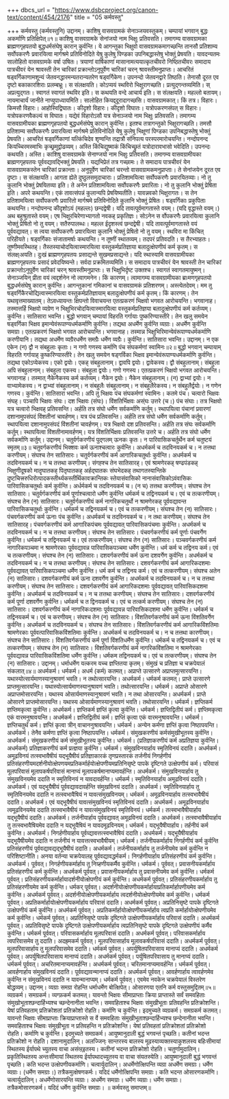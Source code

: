 +++
dbcs_url = "https://www.dsbcproject.org/canon-text/content/454/2176"
title = "05 कर्मवस्तु"

+++
कर्मवस्तु
(कर्मवस्तुनि) उद्दानम्।
काशिषु वासवग्रामकं सेनाञ्जयवस्तुकम्। 
चम्पायां भगवान् बुद्धः अकर्माणि प्रतिक्षिपेत्॥१॥
काशिषु वासवग्रामके सेनांजयो नाम भिक्षुः प्रतिवसति। तमागम्य वासवग्रामका ब्राह्मणगृहपतयो बुद्धधर्मसंघेषु कारान् कुर्वन्ति। ये आगन्तुका भिक्षुवो वासवग्रामकमागच्छन्ति तानसौ प्रतिशाम्य सर्वोपकरणैः प्रवारयित्वा मार्गश्रमे प्रतिविनोदिते येषु कुलेषु पिण्डका उपनिबद्धास्तेषु भोक्तुं प्रेषयति। यावदन्यतमः सालोहितो वासवग्रामके वर्षा उषितः।  त्रयाणां वार्षिकाणां मासानामत्ययात्कृतचीवरो निष्ठितचीवरः समादाय पात्रचीवरं येन श्रावस्ती तेन चारिकां प्रक्रान्तोऽनुपूर्वेण चारिकां चरन् श्रावस्तीमनुप्राप्तः।
आचरितं षड्वर्गिकाणामशून्यं जेतवनद्धारमन्यतरान्यतरेण षड्वर्गिकेण। उपनन्दो जेतवनद्वारे तिष्ठति। तेनासौ दूरत एव दृष्टो बकाकारशिराः  प्रलम्बभ्रूः। स संलक्षयति। कोऽप्ययं स्थविरो भिक्षुरागच्छति। प्रत्युद्गन्तव्यमिति। स् अप्रत्युद्गतः। स्वागतं स्वागतं स्थविर इति। स कथयति वन्दे आचार्य इति। स संलक्षयति। महल्लो बतायम्। नायमाचार्यं जानीते नाप्युपाध्यायमिति। सालोहित कियद्द्दूरादागच्छसि। वासवग्रामकात्। किं तत्र। विहारः। किमसौ विहारः। आहोस्विद्विघातः। कीदृशो विहारः। कीदृशो विघातः। यत्रोपकरणसंपत् स विहारः। यत्रोपकरणवैकल्यं स विघातः। यद्येवं विहारोऽसौ यत्र सेनाञ्जयो नाम भिक्षुः प्रतिवसति। तमागम्य वासवग्रामीयका ब्राह्मणगृहपतयो बुद्धधर्मसंघेषु कारान् कुर्वन्ति। इतश्च तत्रागन्तुको भिक्षुरागच्छति। तमसौ प्रतिशाम्य सर्वोपकरणैः प्रवारयित्वा मार्गश्रमे प्रतिविनोदिते येषु कुलेषु भिक्षूणां पिण्डका उपनिबद्धास्तेषु भोक्तुं प्रेषयति।
आचरितं षड्वर्गिकाणां यत्किंचिदेव शृण्वन्ति तद्रात्रौ संनिपत्य परस्परमारोचयन्ति। नन्दोपनन्द कियच्चिरमस्माभिः कृच्छ्रमुद्वोढव्यम्। अस्ति किंचिद्युष्माकं किंचिच्छ्रुतं यत्रोदारावभासो भवेदिति। उपनन्दः कथयति। अस्ति। काशिषु वासवग्रामके सेनाण्जयो नाम भिक्षुः प्रतिवसति। तमागम्य वासवग्रामीयका ब्राह्मणगृहपतयः पूर्ववद्यावद्भिक्तुं प्रेषयति। यद्यभिप्रेतं तत्र गच्छामः। ते समादाय पात्रचीवरं येन वासवग्रामकस्तेन चारिकां प्रक्रान्ताः। अनुपूर्वेण चारिकां चरन्तो वासवग्रामकमनुप्राप्ताः। ते सेनांजयेन दूरत एव दृष्टाः। स संलक्षयति। आगता ह्येते दुष्ठुलसमुदाचाराः। प्रतिशामयित्वा सर्वोपकरणैः प्रवारयितव्याः। नो तु कुलानि  भोक्तुं प्रेषयितव्या इति। ते अनेन प्रतिशामयित्वा सर्वोपकरणैः प्रवारिताः। नो तु कुलानि भोक्तुं प्रेषिता इति। अपरे कथयन्ति। एकं तावत्संपन्नं कुलान्यपि प्रेषयिष्यतीति। यावन्नवको भिक्षुरागतः। स तेन प्रतिशामयित्वा सर्वोपकरणैः प्रवारितो मार्गश्रमे प्रतिविनोदिते कुलानि भोक्तुं प्रेषितः।  षड्वर्गिकाः प्रकुपिताः कथयन्ति। नन्दोपनन्द कीदृशोऽयं (महल्लः) छन्दद्वेषी। यदि तावत्पूर्वमागतास्ते वयम्। (यदि वृद्धास्ते वयम्।) अथ बहुश्रुतास्ते वयम्। एष भिक्षुरचिरेणाभ्यागतो नवकह् प्रकृतिज्ञः। सोऽनेन स र्वोपकरणैः प्रवारयित्वा कुलानि भोक्तुं प्रेषितो नो तु वयम्। सतैरुपालब्धः। महल्ल ईदृशस्त्वं छन्दद्वेषी। यदि तावत्पूर्वमागतास्ते वयं पूर्ववद्यावत्।  स त्वया सर्वोपकरणैः प्रवारयित्वा कुलानि भोक्तुं प्रेषितो नो तु वयम्। स्थविरा मा किंचित् परिहीयते। षड्वर्गिकाः संजातामर्षाः कथयन्ति। न तूष्णीं स्थातव्यम्। तदपरं प्रतिवदति। स तैरभ्याहतः। तूष्णीमवस्थितह्। तैस्तस्याचोदयित्वास्मारयित्वा वस्तुकर्मप्रतिज्ञाया बलादुत्क्षेपणीयं कर्म कृतम्। स संलक्ष्ःअयति। दुःखं ब्राह्मणगृहपतयः प्रसाद्यन्ते सुखमप्रसाद्यन्ते। यदि स्थास्यामि वासवग्रामीयका ब्राह्मणगृहपतयः प्रसादं प्रवेदयिष्यन्ते। सर्वदा प्रक्रमितव्यमिति। स समादाय पात्रचीवरं येन श्रावस्ती तेन चारिकां प्रक्रान्तोऽनुपूर्वेण चारिकां चरन् श्रावस्तीमनुप्राप्तः। स भिक्षुभिर्दृष्ट उक्तश्च। स्वागतं स्वागतमायुष्मन्। सेनाञ्जयिन् प्रीता वयं त्वद्दर्शनेन नो त्वागमनेन। किं कारणम्। त्वामागम्य वासवग्रामीयका ब्राःमणगृहपतयो बुद्धधर्मसंघेषु कारान् कुर्वन्ति। आगन्तुकानां गमिकानां च वासवग्रामकं प्रतिशरणम्। अस्त्येतदेवम्। मम तु षड्वर्गिकैरचोद्यित्वास्मारयित्वा वस्तुकर्मप्रतिज्ञायाम् बलादुत्क्षेपणीयं कर्म कृतम्। किं कारणम्। तेन यथावृत्तमाख्यातम्। तेऽवध्यायन्तः क्षिपन्तो विवाचयन्त एतत्प्रकरणं भिक्षवो भगवत आरोचयन्ति। भगवानाह। तस्मात्तर्हि भिक्षवो व्यग्रेण न भिक्षुभिरचोदयित्वास्मारयित्वा वस्तुकर्मप्रतिज्ञया बलादुत्क्षेपणीयं कर्म कर्तव्यम्। कुर्वन्ति। सातिसारा भवन्ति।
बुद्धो भगवान् चम्पायां विहरति गर्गायाः पुष्करिण्यास्तीरे। तेन खलु समयेन षड्वर्गिका भिक्षव इमान्येवंरूपाण्यधर्मकर्माणि कुर्वन्ति। तद्यथा अधर्मेण कुर्वन्ति व्यग्राः। अधर्मेण कुर्वन्ति समग्राः। एतत्प्रकरणं भिक्षवो भगवत आरोचयन्ति। भगवानाह। तस्मान्न भिक्षुभिरिमान्येवंरूपाण्यधर्मकर्माणि करणीयानि। तद्यथा अधर्मेण व्यग्रैरधर्मेण समग्रैः धर्मेण व्यग्रैः। कुर्वन्ति। सातिसारा भवन्ति।
उद्दानम्।
न  एक एकेन (न) द्वौ न संबहुलाः कृताः। 
न गणो गणस्य कर्माणि पंच संघकर्मणां स्वामिनः॥२॥
बुद्धो भगवान् चम्पायाम् विहरति गर्गायाह् कुष्करिण्यास्तीरे। तेन खलु समयेन षड्गर्विका भिक्षव इमान्येवंरूपाण्यधर्मकर्माणि कुर्वन्ति। तद्यथा एकोऽप्येकस्य। एको द्वयोः। एकह् संबहुलानाम्। द्वावपि द्वयोः। द्वावेकस्य। द्वौ संबहुलानाम्। संबहुला अपि संबहुलानाम्। संबहुला एकस्य। संबहुला द्वयोः। गणो गणस्य। एतत्प्रकरणं भिक्षवो भगवत आरोचयन्ति। भगवानाह। तस्मात् नैकेनैकस्य कर्म कर्तव्यम्। नैकेन द्वयोः। नैकेन संबहुलानाम्। (न) द्वाभ्यां द्वयोः। न वाभ्यामेकस्य। न द्वाभ्यां संबहुलानाम्। न संबहुलैः संबहुलानाम्। न संबहुलैरेकस्य। न संबहुलैर्द्वयोः। न गणेन गणस्य। कुर्वन्ति। सातिसारा भवन्ति।
अपि तु भिक्षवः पंच संघकर्मणां स्वामिनः। कतमे पंच। चत्वारो भिक्षवः संघह्। पञ्चापि भिक्षवः संघः। दश भिक्षवः (संघः)। विंशतिर्भिक्षवः अस्ंघः उत्तरे (च।) पंच संघाः।
तत्र भिक्षवो यत्र चत्वारो भिक्षवह् प्रतिवसन्ति। अर्हति तत्र संघो धर्मेण सर्वकर्माणि कर्तुम्। स्थापयित्वा पंचानां प्रवारणां दशानामुपसंपदं विंशतीनां चावर्हणम्।
यत्र पंच प्रतिवसन्ति। अर्हति तत्र संघो धर्मेण सर्वकर्माणि कर्तुम्। स्थापयित्वा दशानामुपसंपदं विंशतीनां चावर्हणम्।
यत्र भिक्षवो दश प्रतिवसन्ति। अर्हति तत्र संघः सर्वकर्माणि  कर्तुम्। स्थापयित्वा विंशतीनामावर्हणम्।
यत्र विंशतिर्भिक्षवः प्रतिवसन्ति उत्तरे च। अर्हति तत्र संघो धर्मेण सर्वकर्माणि कर्तुम्।
उद्दानम्।
चतुर्वर्गकरणीयं पुद्गलम् ऊनकः कृतः। 
न पारिवासिकचर्तुर्थेन कर्म चतुष्टयं स्मृतम्॥३॥
चतुवर्गकरणीयं भिक्शवः कर्म ऊनाश्चत्वारः कुर्वन्ति।  अधर्मकर्म च तदविनयकर्म च। न तत्तथा करणीयम्। संघश्च तेन सातिसारः। चतुर्वर्गकरणीयं कर्म आगारिकचतुर्थाः कुर्वन्ति। अधर्मकर्म च तदविनयकर्म च। न च तत्तथा करणीयम्। संगह्श्च तेन सातिसारह्। एवं श्रामणेरकह् षण्ढपंडकह् भिक्षुणीदूषको मातॄघातकह् पितृघातकह् अर्हद्घातकः संघभेदकह् तथागतस्यान्तिके दुष्टचित्त्ररुधिरोत्पादकस्तीर्थ्यकस्तीर्थिकावक्रान्तिकः स्तेयासंवासिको नानासंवासिकोऽवंवासिकः पारिवासिकचतुर्थाः कर्म कुर्वन्ति। अर्धर्मकर्म च तदविनयकर्म च। (न च) तत्तथा करणीयम्। संघश्च तेन सातिसारः।
चतुर्वर्गकरणीयं कर्म पूर्णाश्चत्वारो  धर्मेण कुर्वन्ति धर्मकर्म च तद्विनयकर्म च। एवं च तत्करणीयम्। संघश्च तेन (न) सातिसारः। चतुर्वर्गकरणीयं कर्म नागरिकचतुर्थो न श्रामणेरकह् पूर्ववद्यावन्त पारिवासिकचतुर्थाः कुर्वन्ति। धर्मकर्म च तद्विनयकर्म च। एवं च तत्करणीयम्। संघश्च तेन (न) सातिसारः।
पंचवर्गकरणीयं कर्म ऊनाः पंच कुर्वन्ति। अधर्मकर्म च तदविनयकर्म च। न तथा करणीयम्। संघश्च तेन सातिसारह्। पंचवर्गकरणीयं कर्म आगारिकपंचमः पूर्ववद्यावत् पारिवासिकपंचमाः कुर्वन्ति। अधर्मकर्म च तदविनयकर्म च। न च तत्तथा करणीयम्। संघश्च तेन सातिसारः।
पंचवर्गकरणीयं कर्म पूर्णाः पंचवर्गेण कुर्वन्ति। धर्मकर्म च तद्विनयकर्म च। एवं तत्करणीयम्। संघश्च तेन (न) सातिसारः। पञ्चवर्गकरणीयं कर्म नागारिकपञ्चमा न श्रामणेरकाः पूर्ववद्यावन्न  पारिवासिकपञ्चमा धर्मेण कुर्वन्ति। धर्म कर्म च  तद्विनय कर्म। एवं च तत्करणीयम्। संघश्च तेन (न) सातिसारः।
दशवर्गकरणीयं कर्म ऊना दशवर्गेण कुर्वन्ति। अधर्मकर्म च तदविनयकर्म च। न च तत्तथा करणीयम्। संघश्च तेन सातिसारः। दशवर्गकरणीयं कर्म आगारिकदशमाः पूर्ववद्यावत्  पारिवासिकपञ्चमा धर्मेण कुर्वन्ति। धर्म कर्म च तद्विनय कर्म। एवं च तत्करणीयम्। संघश्च अतेन (न) सातिसारः।
दशवर्गकरणीयं कर्म ऊना दशवर्गेण कुर्वन्ति। अधर्मकर्म च तदविनयकर्म च। न च तत्तथा करणीयम्। संघश्च तेन सातिसारः। दशवर्गकरणीयं कर्म आगारिकदशमाः पूर्ववद्यावत् पारिवासिकदशमा कुर्वन्ति। अधर्मकर्म च तदविनयकर्म च। न च तत्तथा करणीयम्। संघश्च तेन सातिसारः।
दशवर्गकरणीयं कर्म पूर्णा दशवर्गेण कुर्वन्ति। धर्मकर्म च त द्विनयकर्म च। एवं च तत्कर्म करणीयम्। संघश्च तेन (न) सातिसारः। दशवर्गकरणीयं कर्म नागारिकःदशमाः पूर्ववद्यावन्न पारिवासिकदशमा धर्मेण कुर्वन्ति। धर्मकर्म च तद्विनयकर्म च। एवं च करणीयम्। संघश्च तेन (न) सातिसारः।
विंशतिवर्गकरणीयं कर्म ऊना विंशतिवर्गेण कुर्वन्ति। अधर्मकर्म च तदविनयकर्म च। संघश्च तेन सातिसारः। विंशतिवर्गकरणीयं कर्म आगारिकविंशतिमाः श्रामणेरकाः पूर्ववत्पारिवासिकविंशतिमाः कुर्वन्ति। अधर्मकर्म च तदविनयकर्म च। न च तत्तथा कारणीयम्। संघश्च तेन सातिसारः।
विंशतिवर्गकरणीयं कर्म पूर्णा विंशतिधर्मेण कुर्वन्ति। धर्मकर्म च तद्विनयकर्म च। एवं च तत्करणीयम्। संघश्च तेन (न) सातिसारः। विंशतिवर्गकरणीयं कर्म नागरिकविंशतिमा न श्रामणेरकाः पूर्ववद्यावन्न पारिवासिकविंशतिमा धर्मेण कुर्वन्ति। धर्मकम तद्विनयकर्म च। एवं च तत्करणीयम्। संघश्च तेन (न) सातिसारः।
उद्दानम्।
धर्माधर्मेण यत्करम यच्च ज्ञप्तितया कृतम्। 
संमुखं च प्रतिज्ञा च चक्रपेयालं संकलात्॥४॥
अधर्मकर्म। धर्मकर्म। अधर्म (कर्म) कतमत्। अप्राप्ते उत्सारणे अप्राप्तमुत्सारयन्ति। यथास्योत्सार्यमाणस्यानुश्रावणं भवति। न तथोत्सारयन्ति। अधर्मकर्म। धर्मकर्म कतमत्। प्राप्ते उत्सारणे प्राप्तमुत्सारयन्ति। यथास्योत्सार्यमाणस्यानुश्रावणं भवति। तथोत्सारयन्ति। धर्मकर्म। अप्राप्ते ओसारणे अप्राप्तमोसारयन्ति। यथास्य ओसार्यमाणस्यानुश्रावणं भवति। न तथा ओसारयन्ति। अधर्मकर्म। प्राप्ते ओसारणे प्राप्तमोसारयन्ति। यथास्य ओसार्यमाणस्यानुश्रावणं भवति। तथोसारयन्ति। धर्मकर्म। ज्ञप्तिकर्म ज्ञप्तिमकृत्वा कुर्वन्ति। अधर्मकर्म। ज्ञप्तिकर्म ज्ञप्तिं कृत्वा कुर्वन्ति। धर्मकर्म। ज्ञप्तिद्वितीयं कर्म। ज्ञप्तिमकृत्वा एकं वारमनुश्रावयन्ति। अधर्मकर्म। ज्ञप्तिद्वितीयं कर्म। ज्ञप्तिं कृत्वा एकं वारमनुश्रावयन्ति। धर्मकर्म। ज्ञप्तिचतुर्थं कर्म। ज्ञप्तिं कृत्वा त्रीन् वाचाननुश्रावयन्ति। धर्मकर्म। अन्येन कर्मणा ज्ञप्तिं कृत्वा निष्ठापयन्ति। अधर्मकर्म। तेनैव कर्मणा ज्ञप्तिं कृत्वा निष्ठापयन्ति। धर्मकर्म। संमुखकरणीयं कर्मसंमुखीभूतस्य कुर्वन्ति। अधर्मकर्म। संमुखकरणीयं कर्म संमुखीभूतस्य कुर्वन्ति। धर्मकर्म। (प्रतिज्ञाकरणीयं कर्म अप्रतिज्ञया कुर्वन्ति। अधर्मकर्म) प्रतिज्ञाकरणीयं कर्म प्रत्ज्ञया कुर्वन्ति। धर्मकर्म। संमुखविनयार्हाय स्मृतिविनयं ददाति। अधर्मकर्म। अमूढविनयं  तत्स्वभावैषीयं यद्भूयैषीयं प्रतिज्ञाकारकं तृणप्रस्तारकं तर्जनीयं निगर्हणीयं प्रतिसंहरणीयमदर्शनीयोत्क्षेपणयमप्रतिकर्मार्हयोत्क्षेपणीयमप्रतिनिसृष्टे पापके दृष्टिगते उत्क्षेपणीयं कर्म। परिवासं मूलपरिवासं मूलापकर्षपरिवासं मानाप्यं मूलापकर्षमानाप्यमावर्हन्ति। अधर्मकर्म। संमुखविनयार्हाय तु संमुखविनयमेव ददाति न स्मृतिविनयं न यावदावर्हन्ति। धर्मकर्म। स्मृतिविनयार्हाय अमूढविनयं ददाति। अधर्मकर्म। एवं यद्भूयैषीयं पूर्ववद्यावदावर्हन्ति संमुखविनयं ददाति। अधर्मकर्म। स्मृतिविनयार्हाय तु स्मृतिविनयमेव ददाति न तत्स्वभावैषियं न यावत्संमुखविनयम्। धर्मकर्म। अमूढविनयार्हाय तत्स्वभावैषीयं ददाति। अधर्मकर्म। एवं यद्भूयैषीयं यावत्संमुखविनयं स्मृतिविनयं ददाति। अधर्मकर्म। अमूढविनयार्हाय त्वमूढविनयमेव ददाति तत्स्वभावैषीयं न यावत्संमुखविनयं स्मृतिविनयं। धर्मकर्म। तत्स्वभावैषीयार्हाय यद्भूयैषीयं ददाति।  अधर्मकर्म। तर्जनीयार्हाय पूर्ववद्यावत् अमूढविनयं ददाति। अधर्मकर्म। तत्स्वभावैषीयार्हाय तु तत्स्वभावैषियमेव ददाति न यद्भूयैषियं न यावदमूढविनयम्। धर्मकर्म। यद्भूयैषीयार्हाय। तर्हनीयं कर्म कुर्वन्ति। अधर्मकर्म। निगर्हणीयार्हाय पूर्वव्द्यावत्तत्स्वभावैषियं ददाति। अधर्मकर्म। यद्भूयैषीयार्हाय यद्भूयैषीयमेव ददाति न तर्जनीयं न यावत्तत्स्वभावैषीयम्। धर्मकर्म। तर्जनीयकर्मार्हाय निगर्हणीयं कर्म कुर्वन्ति प्रतिसंहरणीयं पूर्ववद्यावद्यद्भूयैषीयं ददाति। अधर्मकर्म। तर्जनीयकर्मार्हाय तु तर्जनीयमेव कर्म कुर्वन्ति न परिशिष्टानीति। अनया वर्तन्या चक्रपेयालह् पूर्ववद्यावद्धर्मकर्म। निगर्हणीयार्हाय प्रतिसंहरणीयं कर्म कुर्वन्ति। अधर्मकर्म। पूर्ववत्। निगर्हणीयकर्मार्हाय तु निग्र्हणीयकर्मैव कुर्वन्ति। धर्मकर्म। पूर्ववत्। प्रवासनीयकर्मार्हाय प्रतिसंहरणीयं कर्म कुर्वन्ति। अधर्मकर्म पूर्ववत्। प्रवासनीयकर्मार्हाय तु प्रवासनीयमेव कर्म कुर्वन्ति। धर्मकर्म पूर्ववत्। प्रतिसंहरणीयकर्मार्हायादर्शनीयोत्क्षेपणीयं कर्म कुर्वन्ति। अधर्मकर्म पूर्ववत्। प्रतिसंहरणीयकर्मार्हाय तु प्रतिसंहरणीयमेव कर्म कुर्वन्ति। धर्मकर् पूर्ववत्। अदर्शनीयोत्क्षेपणीयकर्मार्हायाप्रतिकर्मार्हापणीयमेव कर्म कुर्वन्ति। अधर्मकर्म पूर्ववत्। अदर्शनीयोत्क्षेपणीयकर्मार्हाय त्वदर्शनीयोत्क्षेपणीयमेव कर्म कुर्वन्ति। धर्मकर्म पूर्ववत्। अप्रतिकर्मार्हायोत्क्षेपणीयकर्मार्हाय परिवासं ददाति। अधर्मकर्म पूर्ववत्। अप्रतिनिसृष्टे पापके दृष्टिगते उत्क्षेपणीयं कर्म कुर्वन्ति। अधर्मकर्म पूर्ववत्। अप्रतिकर्मार्हायोत्क्षेपणीयकर्मार्हाय त्वप्रति कर्मार्हायोत्क्षेपणीयमेव कर्म कुर्वन्ति। धर्मकर्म पूर्ववत्। अप्रतिनिसृष्टे पापके दृष्टिगते उत्क्षेपणीयकर्मार्हाय परिवासं ददाति। अधर्मकर्म पूर्ववत्। अप्रतिविसृष्टे पापके दृष्टिगते उत्क्षेपणीयकर्मार्हाय त्वप्रतिनिसृष्टे पापके दृष्टिगते उत्क्षेपणीयं कर्मैव कुर्वन्ति। धर्मकर्म पूर्ववत्। परिवासकर्मार्हाय मूलपरिवासं ददाति। अधर्मकर्म पूर्ववत्। परिवासकर्मार्हाय त्वपरिवासमेव तु ददाति। अदह्र्मकर्म पूर्ववत्। मूलपरिवासार्हाय मूलावकर्षपरिवासं ददाति। अधर्मकर्म पूर्ववत्। मूलपरिवासार्हाय तु मूलपरिवासमेव ददाति। धर्मकर्म पूर्ववत्। अपर्युषितपरिवासाय मानाप्यं ददाति। अधर्मकर्म पूर्ववत्। अपर्युषितपरिवासाय मानाप्यं ददाति। अधर्मकर्म पूर्ववत्। पर्युषितपरिवासाय तु मानाप्यं ददाति। धर्मकर्म पूर्ववत्। अचरितमानाप्यमावर्हन्ति। अधर्मकर्म पूर्ववत्। चरितमानाप्यमावर्हन्ति। धर्मकर्म पूर्ववत्। आवर्हणार्हाय संमुखविनयं ददाति। पूर्ववद्यावन्मानाप्यं ददाति। अधर्मकर्म पूर्ववत्। आवर्हणार्हाय त्वावर्हणमेव कुर्वन्ति न संमुखविनयं ददाति न यावन्मानाप्यम्। धर्मकर्म पूर्ववत्।  एवमेव नवकेन चक्रपेयालं विस्तरेण बोद्धव्यम्।
उद्दानम्।
व्यग्राः समग्रा रोहन्ति धर्माधर्मेण बोत्क्षिपेत्। 
ओसारणया एतनि कर्म वस्तुसमुद्दितम्॥५॥
व्यग्रकर्म। समग्रकर्म। व्यग्फ़कर्म कतमत्। यावन्तो भिक्षवः सीमाप्राप्ताः क्रिया प्राप्तास्ते सर्वं समवहिताः संमुखोभूताश्छन्दार्हिभ्यश्च च्छन्देनानीता भवन्ति। समवहिताश्च भिक्षवः संमुखीभूताः प्रतिवहन्ति प्रतिक्रोशन्ति। येषां प्रतिवहताम् प्रतिक्रोशतां प्रतिक्रोशो रोहति। कर्माणि च कुर्वन्ति। इदमुच्यते व्यग्रकर्म। समग्रकर्म कतमत्। यावन्तो भिक्षवः सीमाप्राप्ताः क्रियाप्राप्तास्ते स र्वे समवहिताः संमुखीभूताश्छन्दार्हिभ्यश्च छन्देनानीता भवन्ति। समवहिताश्च भिक्षवः संमुखीभूता न प्रतिवहन्ति न प्रतिक्रोशन्ति। येषां प्रतिवहतां प्रतिक्रोशतां प्रतिक्रोशो रोहति। कर्माणि च कुर्वन्ति। इदमुच्यते समग्रकर्म।
आयुष्मानुदाली बुद्धं भगवन्तं पृच्छति। कतीनां भदन्त प्रतिक्रोशो न रोहति। दशानामुदालिन्। अलज्जिन्ः सान्तरस्य बालस्य मूढस्याव्यक्तस्याकुशलस्य बहिःसीमायां स्थितस्य ईर्यापथे च्युतस्य वाचा असंव्ऱ्इतस्य। कतीनां भदन्त प्रतिक्रोशो रोहति। चतुर्णामुदालिन्। प्रकृतिस्थितस्य अन्तःसीमायां स्थितस्य ईर्यापथादच्युतस्य वा वाचा संयतस्येति। आयुष्मानुदाली बुद्धं भगवन्तं पृच्छति। कति भदन्त उत्क्षेपणीयकर्माणि। चत्वार्युदालिन्। अधर्मेणोत्क्षिपन्ति व्यग्रा अधर्मेण समग्राः। धर्मेण व्यग्राः। (धर्मेण समग्राः।) तत्रैकमुत्क्षेषणकर्मः। यदिदं धर्मेणोत्क्षिपन्ति समग्राः। कति भदन्त ओसारणकर्माणि। चत्वार्युदालिन्। अधर्मेणोसारयन्ति व्यग्राः। अधर्मेण समग्राः। धर्मेण व्यग्राः। धर्मेण समग्राः।  तत्रैकमोसारणकर्म। यदिदं धर्मेण कुर्वन्ति समग्राः।
॥ कर्मवस्तु समाप्तम्॥
